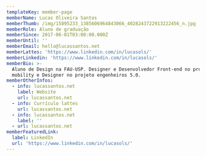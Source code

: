 ```yaml
---
templateKey: member-page
memberName: Lucas Oliveira Santos
memberThumb: /img/15895233_1385606964843066_4028243722913222456_n.jpg
memberRole: Aluno de graduação
memberSince: 2017-06-01T03:00:00.000Z
memberUntil: ''
memberEmail: hello@lucassantos.net
memberLattes: 'https://www.linkedin.com/in/lucasols/'
memberLinkedin: 'https://www.linkedin.com/in/lucasols/'
memberBio: >-
  Aluno de Design na FAU-USP. Designer e Desenvolvedor Front-end no projeto
  mobility e Designer no projeto engenheiros 5.0.
memberOtherInfos:
  - info: lucassantos.net
    label: Website
    url: lucassantos.net
  - info: Currículo lattes
    url: lucassantos.net
  - info: lucassantos.net
    label: ''
  - url: lucassantos.net
memberFeaturedLink:
  label: LinkedIn
  url: 'https://www.linkedin.com/in/lucasols/'
---
```


